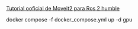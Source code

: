
[Tutorial ooficial de Moveit2 para Ros 2 humble](https://moveit.picknik.ai/humble/doc/tutorials/tutorials.html)

docker compose -f docker_compose.yml up -d gpu

